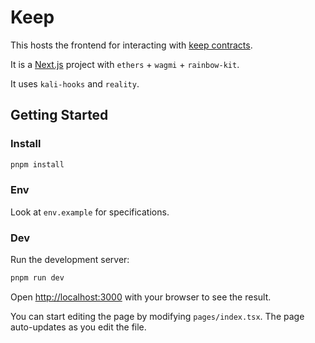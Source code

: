 # Keep

This hosts the frontend for interacting with [keep contracts](https://github.com/kalidao/multi-sig).

It is a [Next.js](https://nextjs.org/) project with `ethers` + `wagmi` + `rainbow-kit`.

It uses `kali-hooks` and `reality`.

## Getting Started

### Install

```bash
pnpm install
```

### Env

Look at `env.example` for specifications.

### Dev

Run the development server:

```bash
pnpm run dev
```

Open [http://localhost:3000](http://localhost:3000) with your browser to see the result.

You can start editing the page by modifying `pages/index.tsx`. The page auto-updates as you edit the file.
